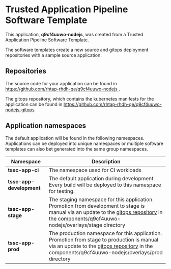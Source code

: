 # Trusted Application Pipeline Software Template

This application, **q9cf4uuwo-nodejs**, was created from a Trusted Application Pipeline Software Template.

The software templates create a new source and gitops deployment repositories with a sample source application. 

## Repositories

The source code for your application can be found in [https://github.com/rhtap-rhdh-qe/q9cf4uuwo-nodejs ](https://github.com/rhtap-rhdh-qe/q9cf4uuwo-nodejs ).
 
The gitops repository, which contains the kubernetes manifests for the application can be found in 
[https://github.com/rhtap-rhdh-qe/q9cf4uuwo-nodejs-gitops ](https://github.com/rhtap-rhdh-qe/q9cf4uuwo-nodejs-gitops ) 

## Application namespaces 

The default application will be found in the following namespaces. Applications can be deployed into unique namespaces or multiple software templates can also bet generated into the same group namespaces.  

|  Namespace   |  Description   |  
| -------- | -------- |
| **tssc-app-ci** | The namespace used for CI workloads |
| **tssc-app-development** | The default application during development. Every build will be deployed to this namespace for testing. |
| **tssc-app-stage** | The staging namespace for this application. Promotion from development to stage is manual via an update to the [gitops repository](https://github.com/rhtap-rhdh-qe/q9cf4uuwo-nodejs-gitops ) in the components/q9cf4uuwo-nodejs/overlays/stage directory |
| **tssc-app-prod** | The production namespace for this application. Promotion from stage to production is manual via an update to the [gitops repository](https://github.com/rhtap-rhdh-qe/q9cf4uuwo-nodejs-gitops ) in the components/q9cf4uuwo-nodejs/overlays/prod directory |